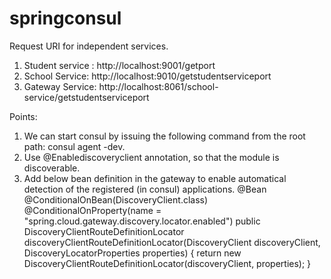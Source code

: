 # springconsul
Request URI for independent services.
1) Student service : http://localhost:9001/getport
2) School Service: http://localhost:9010/getstudentserviceport
3) Gateway Service: http://localhost:8061/school-service/getstudentserviceport

Points:
1) We can start consul by issuing the following command from the root path: consul agent -dev.
2)  Use @Enablediscoveryclient annotation, so that the module is discoverable.
3) Add below bean definition in the gateway to enable automatical detection of the registered (in consul) applications.
      @Bean
        @ConditionalOnBean(DiscoveryClient.class)
        @ConditionalOnProperty(name = "spring.cloud.gateway.discovery.locator.enabled")	
        public DiscoveryClientRouteDefinitionLocator discoveryClientRouteDefinitionLocator(DiscoveryClient discoveryClient, DiscoveryLocatorProperties properties) {
          return new DiscoveryClientRouteDefinitionLocator(discoveryClient, properties);
        }
